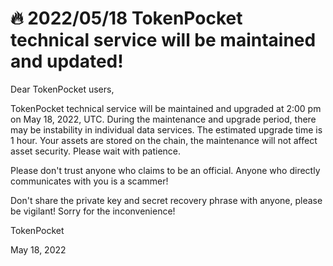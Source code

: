 # 🔥 2022/05/18 TokenPocket technical service will be maintained and updated!

Dear TokenPocket users,

TokenPocket technical service will be maintained and upgraded at 2:00 pm on May 18, 2022, UTC. During the maintenance and upgrade period, there may be instability in individual data services. The estimated upgrade time is 1 hour. Your assets are stored on the chain, the maintenance will not affect asset security. Please wait with patience.&#x20;

Please don't trust anyone who claims to be an official. Anyone who directly communicates with you is a scammer!&#x20;

Don't share the private key and secret recovery phrase with anyone, please be vigilant! Sorry for the inconvenience!



TokenPocket&#x20;

May 18, 2022
